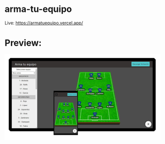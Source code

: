 # arma-tu-equipo

Live:  https://armatuequipo.vercel.app/

# Preview: 

![Preview](./img/preview.jpg)
